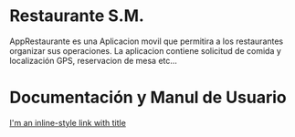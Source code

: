# Restaurante S.M.
AppRestaurante es una Aplicacion movil que permitira a los restaurantes organizar sus operaciones. La aplicacion contiene solicitud de comida y localización GPS, reservacion de mesa etc...

# Documentación y Manul de Usuario

[I'm an inline-style link with title](https://www.google.com "Google's Homepage")
